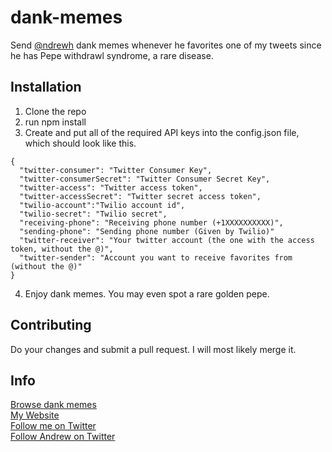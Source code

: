 # dank-memes
Send [@ndrewh](https://github.com/ndrewh) dank memes whenever he favorites one of my tweets since he has Pepe withdrawl syndrome, a rare disease.
## Installation
1. Clone the repo
2. run npm install
3. Create and put all of the required API keys into the config.json file, which should look like this.

  ```
  {
    "twitter-consumer": "Twitter Consumer Key",
    "twitter-consumerSecret": "Twitter Consumer Secret Key",
    "twitter-access": "Twitter access token",
    "twitter-accessSecret": "Twitter secret access token",
    "twilio-account":"Twilio account id",
    "twilio-secret": "Twilio secret",
    "receiving-phone": "Receiving phone number (+1XXXXXXXXXX)",
    "sending-phone": "Sending phone number (Given by Twilio)"
    "twitter-receiver": "Your twitter account (the one with the access token, without the @)",
    "twitter-sender": "Account you want to receive favorites from (without the @)"
  }
  ```
4. Enjoy dank memes.  You may even spot a rare golden pepe.

## Contributing
Do your changes and submit a pull request.  I will most likely merge it.


## Info
[Browse dank memes](http://reddit.com/r/dankmemes)  
[My Website](http://tillsongalloway.com)  
[Follow me on Twitter](http://twitter.com/tillson_)  
[Follow Andrew on Twitter](http://twitter.com/_ndrewh)
